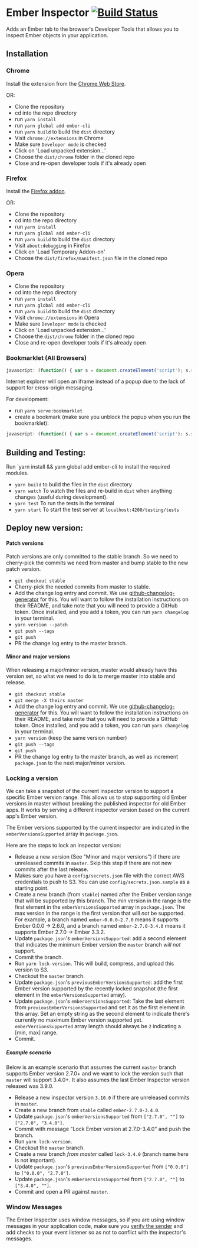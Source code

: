 # Ember Inspector [![Build Status](https://github.com/emberjs/ember-inspector/workflows/Build%20and%20Publish/badge.svg?branch=stable)](https://github.com/emberjs/ember-inspector/actions?query=branch%3Astable+workflow%3A%22Build+and+Publish%22)

Adds an Ember tab to the browser's Developer Tools that allows you to inspect
Ember objects in your application.

## Installation

### Chrome

Install the extension from the [Chrome Web Store](https://chrome.google.com/webstore/detail/ember-inspector/bmdblncegkenkacieihfhpjfppoconhi).

OR:

- Clone the repository
- cd into the repo directory
- run `yarn install`
- run `yarn global add ember-cli`
- run `yarn build` to build the `dist` directory
- Visit `chrome://extensions` in Chrome
- Make sure `Developer mode` is checked
- Click on 'Load unpacked extension...'
- Choose the `dist/chrome` folder in the cloned repo
- Close and re-open developer tools if it's already open

### Firefox

Install the [Firefox addon](https://addons.mozilla.org/en-US/firefox/addon/ember-inspector/).

OR:

- Clone the repository
- cd into the repo directory
- run `yarn install`
- run `yarn global add ember-cli`
- run `yarn build` to build the `dist` directory
- Visit `about:debugging` in Firefox
- Click on 'Load Temporary Addon-on'
- Choose the `dist/firefox/manifest.json` file in the cloned repo

### Opera

- Clone the repository
- cd into the repo directory
- run `yarn install`
- run `yarn global add ember-cli`
- run `yarn build` to build the `dist` directory
- Visit `chrome://extensions` in Opera
- Make sure `Developer mode` is checked
- Click on 'Load unpacked extension...'
- Choose the `dist/chrome` folder in the cloned repo
- Close and re-open developer tools if it's already open

### Bookmarklet (All Browsers)

```javascript
javascript: (function() { var s = document.createElement('script'); s.src = '//ember-extension.s3.amazonaws.com/dist_bookmarklet/load_inspector.js'; document.body.appendChild(s); }());
```

Internet explorer will open an iframe instead of a popup due to the lack of support for cross-origin messaging.

For development:

- run `yarn serve:bookmarklet`
- create a bookmark (make sure you unblock the popup when you run the bookmarklet):

```javascript
javascript: (function() { var s = document.createElement('script'); s.src = 'http://localhost:9191/bookmarklet/load_inspector.js'; document.body.appendChild(s); }());
```

## Building and Testing:

Run `yarn install && yarn global add ember-cli to install the required modules.

- `yarn build` to build the files in the `dist` directory
- `yarn watch` To watch the files and re-build in `dist` when anything changes (useful during development).
- `yarn test` To run the tests in the terminal
- `yarn start` To start the test server at `localhost:4200/testing/tests`


## Deploy new version:

#### Patch versions

Patch versions are only committed to the stable branch. So we need to cherry-pick the commits we need from master and bump stable to the new patch version.

- `git checkout stable`
- Cherry-pick the needed commits from master to stable.
- Add the change log entry and commit. We use [github-changelog-generator](https://github.com/github-changelog-generator/github-changelog-generator) for this.
  You will want to follow the installation instructions on their README, and take note that you will need to provide a GitHub token.
  Once installed, and you add a token, you can run `yarn changelog` in your terminal.
- `yarn version --patch`
- `git push --tags`
- `git push`
- PR the change log entry to the master branch.

#### Minor and major versions

When releasing a major/minor version, master would already have this version set, so what we need to do is to merge master into stable and release.

- `git checkout stable`
- `git merge -X theirs master`
- Add the change log entry and commit. We use [github-changelog-generator](https://github.com/github-changelog-generator/github-changelog-generator) for this.
  You will want to follow the installation instructions on their README, and take note that you will need to provide a GitHub token.
  Once installed, and you add a token, you can run `yarn changelog` in your terminal.
- `yarn version` (keep the same version number)
- `git push --tags`
- `git push`
- PR the change log entry to the master branch, as well as increment `package.json` to the next major/minor version.

### Locking a version

We can take a snapshot of the current inspector version to support a specific Ember version range. This allows us to stop supporting old Ember versions in master without breaking the published inspector for old Ember apps. It works by serving a different inspector version based on the current app's Ember version.

The Ember versions supported by the current inspector are indicated in the `emberVersionsSupported` array in `package.json`.

Here are the steps to lock an inspector version:

- Release a new version (See "Minor and major versions") if there are unreleased commits in `master`. Skip this step if there are not new commits after the last release.
- Makes sure you have a `config/secrets.json` file with the correct AWS credentials to push to S3. You can use `config/secrets.json.sample` as a starting point.
- Create a new branch (from `stable`) named after the Ember version range that will be supported by this branch. The min version in the range is the first element in the `emberVersionsSupported` array in `package.json`. The max version in the range is the first version that will *not* be supported. For example, a branch named `ember-0.0.0-2.7.0` means it supports Ember 0.0.0 -> 2.6.0, and a branch named `ember-2.7.0-3.4.0` means it supports Ember 2.7.0 -> Ember 3.3.2.
- Update `package.json`'s `emberVersionsSupported`: add a second element that indicates the minimum Ember version the `master` branch *will not* support.
- Commit the branch.
- Run `yarn lock-version`. This will build, compress, and upload this version to S3.
- Checkout the `master` branch.
- Update `package.json`'s `previousEmberVersionsSupported`: add the first Ember version supported by the recently locked snapshot (the first element in the `emberVersionsSupported` array).
- Update `package.json`'s `emberVersionsSupported`: Take the last element from `previousEmberVersionsSupported` and set it as the first element in this array. Set an empty string as the second element to indicate there's currently no maximum Ember version supported yet. `emberVersionsSupported` array length should always be `2` indicating a [min, max] range.
- Commit.

##### Example scenario

Below is an example scenario that assumes the current `master` branch supports Ember version 2.7.0+ and we want to lock the version such that `master` will support 3.4.0+. It also assumes the last Ember Inspector version released was 3.9.0.

- Release a new inspector version `3.10.0` if there are unreleased commits in `master`.
- Create a new branch from `stable` called `ember-2.7.0-3.4.0`.
- Update `package.json`'s `emberVersionsSupported` from `["2.7.0", ""]` to `["2.7.0", "3.4.0"]`.
- Commit with message "Lock Ember version at 2.7.0-3.4.0" and push the branch.
- Run `yarn lock-version`.
- Checkout the `master` branch.
- Create a new branch *from master* called `lock-3.4.0` (branch name here is not important).
- Update `package.json`'s `previousEmberVersionsSupported` from `["0.0.0"]` to `["0.0.0", "2.7.0"]`.
- Update `package.json`'s `emberVersionsSupported` from `["2.7.0", ""]` to `["3.4.0", ""]`.
- Commit and open a PR against `master`.

### Window Messages

The Ember Inspector uses window messages, so if you are using window messages in your application code, make sure you [verify the sender](https://developer.mozilla.org/en-US/docs/Web/API/window.postMessage#Security_concerns) and add checks to your event listener so as not to conflict with the inspector's messages.
